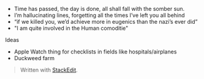 
 - Time has passed, the day is done, all shall fall with the somber sun.
 - I’m hallucinating lines, forgetting all the times I’ve left you all behind 
 - “if we killed you, we’d achieve more in eugenics than the nazi’s ever did”
 - "I am quite involved in the Human comoditie"

Ideas
 - Apple Watch thing for checklists in fields like hospitals/airplanes
 - Duckweed farm
> Written with [StackEdit](https://stackedit.io/).
<!--stackedit_data:
eyJoaXN0b3J5IjpbLTc4MTg5MjE3OSwxMTMwMTM3MzA4LC0xNT
E0NjA2ODMzLDcyNjYyODcwMCw5NjM5NDYwODZdfQ==
-->